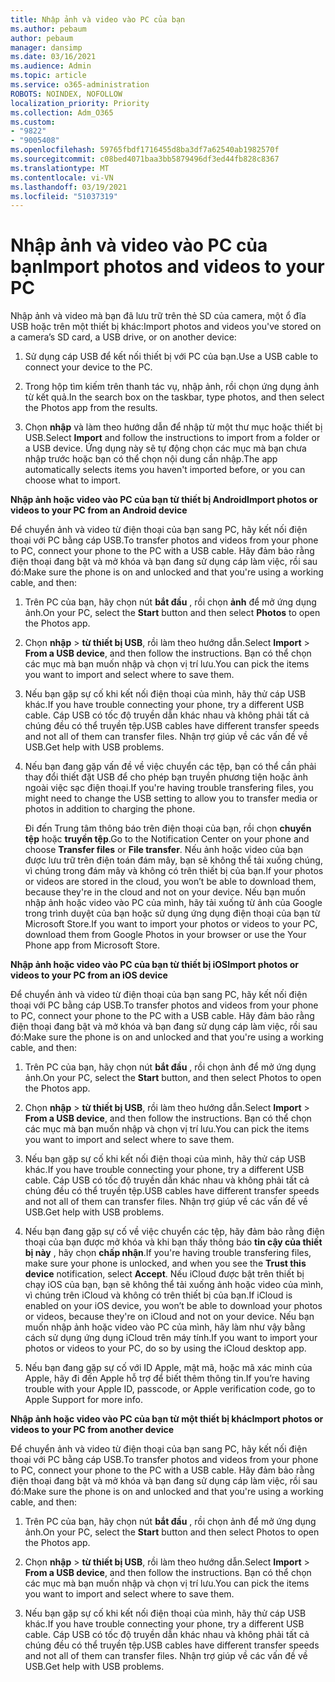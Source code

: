 ```yaml
---
title: Nhập ảnh và video vào PC của bạn
ms.author: pebaum
author: pebaum
manager: dansimp
ms.date: 03/16/2021
ms.audience: Admin
ms.topic: article
ms.service: o365-administration
ROBOTS: NOINDEX, NOFOLLOW
localization_priority: Priority
ms.collection: Adm_O365
ms.custom:
- "9822"
- "9005408"
ms.openlocfilehash: 59765fbdf1716455d8ba3df7a62540ab1982570f
ms.sourcegitcommit: c08bed4071baa3bb5879496df3ed44fb828c8367
ms.translationtype: MT
ms.contentlocale: vi-VN
ms.lasthandoff: 03/19/2021
ms.locfileid: "51037319"
---
```

# <a name="import-photos-and-videos-to-your-pc"></a><span data-ttu-id="c73e4-102">Nhập ảnh và video vào PC của bạn</span><span class="sxs-lookup"><span data-stu-id="c73e4-102">Import photos and videos to your PC</span></span>

<span data-ttu-id="c73e4-103">Nhập ảnh và video mà bạn đã lưu trữ trên thẻ SD của camera, một ổ đĩa USB hoặc trên một thiết bị khác:</span><span class="sxs-lookup"><span data-stu-id="c73e4-103">Import photos and videos you've stored on a camera’s SD card, a USB drive, or on another device:</span></span>

1. <span data-ttu-id="c73e4-104">Sử dụng cáp USB để kết nối thiết bị với PC của bạn.</span><span class="sxs-lookup"><span data-stu-id="c73e4-104">Use a USB cable to connect your device to the PC.</span></span>

1. <span data-ttu-id="c73e4-105">Trong hộp tìm kiếm trên thanh tác vụ, nhập ảnh, rồi chọn ứng dụng ảnh từ kết quả.</span><span class="sxs-lookup"><span data-stu-id="c73e4-105">In the search box on the taskbar, type photos, and then select the Photos app from the results.</span></span>

1. <span data-ttu-id="c73e4-106">Chọn **nhập** và làm theo hướng dẫn để nhập từ một thư mục hoặc thiết bị USB.</span><span class="sxs-lookup"><span data-stu-id="c73e4-106">Select **Import** and follow the instructions to import from a folder or a USB device.</span></span> <span data-ttu-id="c73e4-107">Ứng dụng này sẽ tự động chọn các mục mà bạn chưa nhập trước hoặc bạn có thể chọn nội dung cần nhập.</span><span class="sxs-lookup"><span data-stu-id="c73e4-107">The app automatically selects items you haven't imported before, or you can choose what to import.</span></span>

<span data-ttu-id="c73e4-108">**Nhập ảnh hoặc video vào PC của bạn từ thiết bị Android**</span><span class="sxs-lookup"><span data-stu-id="c73e4-108">**Import photos or videos to your PC from an Android device**</span></span>

<span data-ttu-id="c73e4-109">Để chuyển ảnh và video từ điện thoại của bạn sang PC, hãy kết nối điện thoại với PC bằng cáp USB.</span><span class="sxs-lookup"><span data-stu-id="c73e4-109">To transfer photos and videos from your phone to PC, connect your phone to the PC with a USB cable.</span></span> <span data-ttu-id="c73e4-110">Hãy đảm bảo rằng điện thoại đang bật và mở khóa và bạn đang sử dụng cáp làm việc, rồi sau đó:</span><span class="sxs-lookup"><span data-stu-id="c73e4-110">Make sure the phone is on and unlocked and that you're using a working cable, and then:</span></span>

1. <span data-ttu-id="c73e4-111">Trên PC của bạn, hãy chọn nút **bắt đầu** , rồi chọn **ảnh** để mở ứng dụng ảnh.</span><span class="sxs-lookup"><span data-stu-id="c73e4-111">On your PC, select the **Start** button and then select **Photos** to open the Photos app.</span></span>

1. <span data-ttu-id="c73e4-112">Chọn **nhập**  >  **từ thiết bị USB**, rồi làm theo hướng dẫn.</span><span class="sxs-lookup"><span data-stu-id="c73e4-112">Select **Import** > **From a USB device**, and then follow the instructions.</span></span> <span data-ttu-id="c73e4-113">Bạn có thể chọn các mục mà bạn muốn nhập và chọn vị trí lưu.</span><span class="sxs-lookup"><span data-stu-id="c73e4-113">You can pick the items you want to import and select where to save them.</span></span>

1. <span data-ttu-id="c73e4-114">Nếu bạn gặp sự cố khi kết nối điện thoại của mình, hãy thử cáp USB khác.</span><span class="sxs-lookup"><span data-stu-id="c73e4-114">If you have trouble connecting your phone, try a different USB cable.</span></span> <span data-ttu-id="c73e4-115">Cáp USB có tốc độ truyền dẫn khác nhau và không phải tất cả chúng đều có thể truyền tệp.</span><span class="sxs-lookup"><span data-stu-id="c73e4-115">USB cables have different transfer speeds and not all of them can transfer files.</span></span> <span data-ttu-id="c73e4-116">Nhận trợ giúp về các vấn đề về USB.</span><span class="sxs-lookup"><span data-stu-id="c73e4-116">Get help with USB problems.</span></span>

1. <span data-ttu-id="c73e4-117">Nếu bạn đang gặp vấn đề về việc chuyển các tệp, bạn có thể cần phải thay đổi thiết đặt USB để cho phép bạn truyền phương tiện hoặc ảnh ngoài việc sạc điện thoại.</span><span class="sxs-lookup"><span data-stu-id="c73e4-117">If you're having trouble transfering files, you might need to change the USB setting to allow you to transfer media or photos in addition to charging the phone.</span></span> 

    <span data-ttu-id="c73e4-118">Đi đến Trung tâm thông báo trên điện thoại của bạn, rồi chọn **chuyển tệp** hoặc **truyền tệp**.</span><span class="sxs-lookup"><span data-stu-id="c73e4-118">Go to the Notification Center on your phone and choose **Transfer files** or **File transfer**.</span></span> <span data-ttu-id="c73e4-119">Nếu ảnh hoặc video của bạn được lưu trữ trên điện toán đám mây, bạn sẽ không thể tải xuống chúng, vì chúng trong đám mây và không có trên thiết bị của bạn.</span><span class="sxs-lookup"><span data-stu-id="c73e4-119">If your photos or videos are stored in the cloud, you won’t be able to download them, because they're in the cloud and not on your device.</span></span> <span data-ttu-id="c73e4-120">Nếu bạn muốn nhập ảnh hoặc video vào PC của mình, hãy tải xuống từ ảnh của Google trong trình duyệt của bạn hoặc sử dụng ứng dụng điện thoại của bạn từ Microsoft Store.</span><span class="sxs-lookup"><span data-stu-id="c73e4-120">If you want to import your photos or videos to your PC, download them from Google Photos in your browser or use the Your Phone app from Microsoft Store.</span></span>

<span data-ttu-id="c73e4-121">**Nhập ảnh hoặc video vào PC của bạn từ thiết bị iOS**</span><span class="sxs-lookup"><span data-stu-id="c73e4-121">**Import photos or videos to your PC from an iOS device**</span></span>

<span data-ttu-id="c73e4-122">Để chuyển ảnh và video từ điện thoại của bạn sang PC, hãy kết nối điện thoại với PC bằng cáp USB.</span><span class="sxs-lookup"><span data-stu-id="c73e4-122">To transfer photos and videos from your phone to PC, connect your phone to the PC with a USB cable.</span></span> <span data-ttu-id="c73e4-123">Hãy đảm bảo rằng điện thoại đang bật và mở khóa và bạn đang sử dụng cáp làm việc, rồi sau đó:</span><span class="sxs-lookup"><span data-stu-id="c73e4-123">Make sure the phone is on and unlocked and that you're using a working cable, and then:</span></span>

1. <span data-ttu-id="c73e4-124">Trên PC của bạn, hãy chọn nút **bắt đầu** , rồi chọn ảnh để mở ứng dụng ảnh.</span><span class="sxs-lookup"><span data-stu-id="c73e4-124">On your PC, select the **Start** button, and then select Photos to open the Photos app.</span></span>

1. <span data-ttu-id="c73e4-125">Chọn **nhập**  >  **từ thiết bị USB**, rồi làm theo hướng dẫn.</span><span class="sxs-lookup"><span data-stu-id="c73e4-125">Select **Import** > **From a USB device**, and then follow the instructions.</span></span> <span data-ttu-id="c73e4-126">Bạn có thể chọn các mục mà bạn muốn nhập và chọn vị trí lưu.</span><span class="sxs-lookup"><span data-stu-id="c73e4-126">You can pick the items you want to import and select where to save them.</span></span>

1. <span data-ttu-id="c73e4-127">Nếu bạn gặp sự cố khi kết nối điện thoại của mình, hãy thử cáp USB khác.</span><span class="sxs-lookup"><span data-stu-id="c73e4-127">If you have trouble connecting your phone, try a different USB cable.</span></span> <span data-ttu-id="c73e4-128">Cáp USB có tốc độ truyền dẫn khác nhau và không phải tất cả chúng đều có thể truyền tệp.</span><span class="sxs-lookup"><span data-stu-id="c73e4-128">USB cables have different transfer speeds and not all of them can transfer files.</span></span> <span data-ttu-id="c73e4-129">Nhận trợ giúp về các vấn đề về USB.</span><span class="sxs-lookup"><span data-stu-id="c73e4-129">Get help with USB problems.</span></span>

1. <span data-ttu-id="c73e4-130">Nếu bạn đang gặp sự cố về việc chuyển các tệp, hãy đảm bảo rằng điện thoại của bạn được mở khóa và khi bạn thấy thông báo **tin cậy của thiết bị này** , hãy chọn **chấp nhận**.</span><span class="sxs-lookup"><span data-stu-id="c73e4-130">If you're having trouble transfering files, make sure your phone is unlocked, and when you see the **Trust this device** notification, select **Accept**.</span></span> <span data-ttu-id="c73e4-131">Nếu iCloud được bật trên thiết bị chạy iOS của bạn, bạn sẽ không thể tải xuống ảnh hoặc video của mình, vì chúng trên iCloud và không có trên thiết bị của bạn.</span><span class="sxs-lookup"><span data-stu-id="c73e4-131">If iCloud is enabled on your iOS device, you won’t be able to download your photos or videos, because they're on iCloud and not on your device.</span></span> <span data-ttu-id="c73e4-132">Nếu bạn muốn nhập ảnh hoặc video vào PC của mình, hãy làm như vậy bằng cách sử dụng ứng dụng iCloud trên máy tính.</span><span class="sxs-lookup"><span data-stu-id="c73e4-132">If you want to import your photos or videos to your PC, do so by using the iCloud desktop app.</span></span>

1. <span data-ttu-id="c73e4-133">Nếu bạn đang gặp sự cố với ID Apple, mật mã, hoặc mã xác minh của Apple, hãy đi đến Apple hỗ trợ để biết thêm thông tin.</span><span class="sxs-lookup"><span data-stu-id="c73e4-133">If you’re having trouble with your Apple ID, passcode, or Apple verification code, go to Apple Support for more info.</span></span>

<span data-ttu-id="c73e4-134">**Nhập ảnh hoặc video vào PC của bạn từ một thiết bị khác**</span><span class="sxs-lookup"><span data-stu-id="c73e4-134">**Import photos or videos to your PC from another device**</span></span>

<span data-ttu-id="c73e4-135">Để chuyển ảnh và video từ điện thoại của bạn sang PC, hãy kết nối điện thoại với PC bằng cáp USB.</span><span class="sxs-lookup"><span data-stu-id="c73e4-135">To transfer photos and videos from your phone to PC, connect your phone to the PC with a USB cable.</span></span> <span data-ttu-id="c73e4-136">Hãy đảm bảo rằng điện thoại đang bật và mở khóa và bạn đang sử dụng cáp làm việc, rồi sau đó:</span><span class="sxs-lookup"><span data-stu-id="c73e4-136">Make sure the phone is on and unlocked and that you're using a working cable, and then:</span></span>

1. <span data-ttu-id="c73e4-137">Trên PC của bạn, hãy chọn nút **bắt đầu** , rồi chọn ảnh để mở ứng dụng ảnh.</span><span class="sxs-lookup"><span data-stu-id="c73e4-137">On your PC, select the **Start** button and then select Photos to open the Photos app.</span></span>

1. <span data-ttu-id="c73e4-138">Chọn **nhập**  >  **từ thiết bị USB**, rồi làm theo hướng dẫn.</span><span class="sxs-lookup"><span data-stu-id="c73e4-138">Select **Import** > **From a USB device**, and then follow the instructions.</span></span> <span data-ttu-id="c73e4-139">Bạn có thể chọn các mục mà bạn muốn nhập và chọn vị trí lưu.</span><span class="sxs-lookup"><span data-stu-id="c73e4-139">You can pick the items you want to import and select where to save them.</span></span>

1. <span data-ttu-id="c73e4-140">Nếu bạn gặp sự cố khi kết nối điện thoại của mình, hãy thử cáp USB khác.</span><span class="sxs-lookup"><span data-stu-id="c73e4-140">If you have trouble connecting your phone, try a different USB cable.</span></span> <span data-ttu-id="c73e4-141">Cáp USB có tốc độ truyền dẫn khác nhau và không phải tất cả chúng đều có thể truyền tệp.</span><span class="sxs-lookup"><span data-stu-id="c73e4-141">USB cables have different transfer speeds and not all of them can transfer files.</span></span> <span data-ttu-id="c73e4-142">Nhận trợ giúp về các vấn đề về USB.</span><span class="sxs-lookup"><span data-stu-id="c73e4-142">Get help with USB problems.</span></span>


